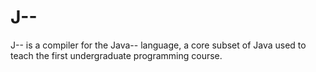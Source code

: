 # J--

J-- is a compiler for the Java-- language, a core subset of Java
used to teach the first undergraduate programming course.
